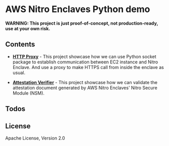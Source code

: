 # AWS Nitro Enclaves Python demo

**WARNING: This project is just proof-of-concept, not production-ready, use at your own risk.**

## Contents

- [**HTTP Proxy**](https://github.com/richardfan1126/nitro-enclave-python-demo/tree/master/http-proxy) - This project showcase how we can use Python socket package to establish communication between EC2 instance and Nitro Enclave. And use a proxy to make HTTPS call from inside the enclave as usual.

- [**Attestation Verifier**](https://github.com/richardfan1126/nitro-enclave-python-demo/tree/master/attestation_verifier) - This project showcase how we can validate the attestation document generated by AWS Nitro Enclaves' Nitro Secure Module (NSM).

## Todos
 
License
----

Apache License, Version 2.0

